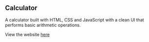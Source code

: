 ## Calculator

A calculator built with HTML, CSS and JavaScript with a clean UI that performs basic arithmetic operations.

View the website [here](https://kayhantejani.github.io/Calculator/)
